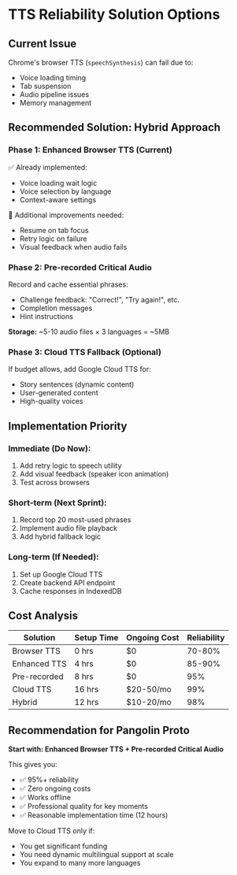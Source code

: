 # TTS Reliability Solution Options

## Current Issue
Chrome's browser TTS (`speechSynthesis`) can fail due to:
- Voice loading timing
- Tab suspension
- Audio pipeline issues
- Memory management

## Recommended Solution: Hybrid Approach

### Phase 1: Enhanced Browser TTS (Current)
✅ Already implemented:
- Voice loading wait logic
- Voice selection by language
- Context-aware settings

🔧 Additional improvements needed:
- Resume on tab focus
- Retry logic on failure
- Visual feedback when audio fails

### Phase 2: Pre-recorded Critical Audio
Record and cache essential phrases:
- Challenge feedback: "Correct!", "Try again!", etc.
- Completion messages
- Hint instructions

**Storage:** ~5-10 audio files × 3 languages = ~5MB

### Phase 3: Cloud TTS Fallback (Optional)
If budget allows, add Google Cloud TTS for:
- Story sentences (dynamic content)
- User-generated content
- High-quality voices

## Implementation Priority

### Immediate (Do Now):
1. Add retry logic to speech utility
2. Add visual feedback (speaker icon animation)
3. Test across browsers

### Short-term (Next Sprint):
1. Record top 20 most-used phrases
2. Implement audio file playback
3. Add hybrid fallback logic

### Long-term (If Needed):
1. Set up Google Cloud TTS
2. Create backend API endpoint
3. Cache responses in IndexedDB

## Cost Analysis

| Solution | Setup Time | Ongoing Cost | Reliability |
|----------|-----------|--------------|-------------|
| Browser TTS | 0 hrs | $0 | 70-80% |
| Enhanced TTS | 4 hrs | $0 | 85-90% |
| Pre-recorded | 8 hrs | $0 | 95% |
| Cloud TTS | 16 hrs | $20-50/mo | 99% |
| Hybrid | 12 hrs | $10-20/mo | 98% |

## Recommendation for Pangolin Proto

**Start with: Enhanced Browser TTS + Pre-recorded Critical Audio**

This gives you:
- ✅ 95%+ reliability
- ✅ Zero ongoing costs
- ✅ Works offline
- ✅ Professional quality for key moments
- ✅ Reasonable implementation time (12 hours)

Move to Cloud TTS only if:
- You get significant funding
- You need dynamic multilingual support at scale
- You expand to many more languages
